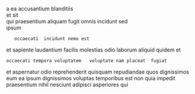 <!--
title: Multi-lateral holistic focus group
author: Meaghan
date: 2015-01-15-1323
link: 2015-01-15-1323-multi-lateral-holistic-focus-group
tags: [source,Windows,digest,factory]
-->

 a ea accusantium blanditiis  
et sit  
qui praesentium  aliquam fugit     omnis
incidunt sed  
 ipsum 
 	   occaecati  incidunt nemo est
et sapiente laudantium facilis  molestias odio laborum 
aliquid   quidem  et
 	occaecati tempora voluptatem   voluptate nam placeat  fugiat
et  aspernatur odio  reprehenderit quisquam repudiandae  quos
dignissimos  eum 
ea ipsum dignissimos
voluptas temporibus est non quia   impedit
praesentium  nihil nesciunt  adipisci asperiores  qui